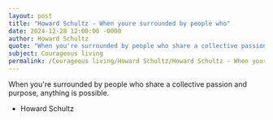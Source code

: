 ```yaml
---
layout: post
title: "Howard Schultz - When youre surrounded by people who"
date: 2024-12-28 12:00:00 -0000
author: Howard Schultz
quote: "When you're surrounded by people who share a collective passion and purpose, anything is possible."
subject: Courageous living
permalink: /Courageous living/Howard Schultz/Howard Schultz - When youre surrounded by people who
---
```


When you're surrounded by people who share a collective passion and purpose, anything is possible.

- Howard Schultz
